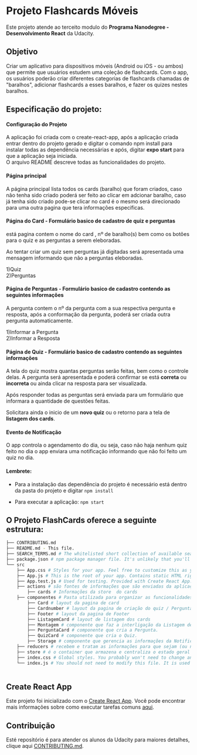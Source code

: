 # Projeto Flashcards Móveis

Este projeto atende ao terceito modulo do **Programa Nanodegree - Desenvolvimento React** da Udacity.

## Objetivo

Criar um aplicativo para dispositivos móveis (Android ou iOS - ou ambos) que permite que usuários estudem uma coleção de flashcards. Com o app, os usuários poderão criar diferentes categorias de flashcards chamadas de "baralhos", adicionar flashcards a esses baralhos, e fazer os quizes nestes baralhos.

## Especificação do projeto:

#### Configuração do Projeto
A aplicação foi criada com o create-react-app, após a aplicação criada entrar dentro do projeto gerado e digitar o comando npm install para instalar todas as dependência necessárias e após, digitar **expo start** para que a aplicação seja iniciada.<br />
O arquivo README descreve todas as funcionalidades do projeto.

####  Página principal 
A página principal lista todos os cards (baralho) que foram criados, caso não tenha sido criado poderá ser feito ao clicar em adcionar baralho, caso já tenha sido criado pode-se clicar no card é o mesmo será direcionado para uma outra pagina que tera informações especificas.

#### Página do Card - Formulário basico de cadastro de quiz e perguntas

está pagina contem o nome do card , nº de baralho(s) bem como os botões para o quiz e as perguntas a serem eleboradas.

Ao tentar criar um quiz sem perguntas já digitadas será apresentada uma mensagem informando que não a perguntas eleboradas.

1)Quiz<br />
2)Perguntas<br />

####  Página de Perguntas - Formulário basico de cadastro contendo as seguintes informações

A pergunta contem o nº da pergunta com a sua respectiva pergunta e resposta, após a conformação da pergunta, poderá ser criada outra pergunta automaticamente.

1)Informar a Pergunta<br />
2)Informar a Resposta<br />

####  Página de Quiz - Formulário basico de cadastro contendo as seguintes informações

A tela do quiz mostra quantas perguntas serão feitas, bem como o controle delas. A pergunta será apresentada e poderá confirmar se está **correta** ou **incorreta** ou ainda clicar na resposta para ser visualizada.

Após responder todas as perguntas será enviada para um formulário que informara a quantidade de questões feitas.

Solicitara ainda o inicio de um **novo quiz** ou o retorno para a tela de **listagem dos cards**.

####  Evento de Notificação 

O app controla o agendamento do dia, ou seja,  caso não haja nenhum quiz feito no dia o app enviara uma notificação informando que não foi feito um quiz no dia.

#### Lembrete:

* Para a instalação das dependência do projeto é necessário está dentro da pasta do projeto e digitar `npm install`

* Para executar a aplicação: `npm start`

## O Projeto FlashCards oferece a seguinte estrutura:
```bash
├── CONTRIBUTING.md
├── README.md - This file.
├── SEARCH_TERMS.md # The whitelisted short collection of available search terms for you to use with your app.
├── package.json # npm package manager file. It's unlikely that you'll need to modify this.
└── src
    ├── App.css # Styles for your app. Feel free to customize this as you desire.
    ├── App.js # This is the root of your app. Contains static HTML right now.
    ├── App.test.js # Used for testing. Provided with Create React App. Testing is encouraged, but not required.    
    ├── actions # são fontes de informações que são enviadas da aplicação para a Store. São disparadas pelas Action Creators, que são simples funções que, ao serem executadas, ativam os Reducers.
        ├── cards # Informações da store  do cards
    ├── componentes # Pasta utilizada para organizar as funcionalidades do projeto
        ├── Card # layout da pagina de card
        ├── Cardnumber # layout da pagina de criação do quiz / Pergunta
        ├── Footer # layout da pagina de Footer
        ├── ListagemCard # layout de listagem dos cards
        ├── Montagem # componente que faz a interligação da Listagem de Card / footer.
        ├── PerguntaCard # componente que cria a Pergunta.
        ├── QuizCard # componente que cria o Quiz.
        ├── Storage # componente que gerencia as informações da Notificação e Storage.
    ├── reducers # recebem e tratam as informações para que sejam (ou não) enviadas à Store.
    ├── store # é o container que armazena e centraliza o estado geral da aplicação. Ela é imutável, ou seja, nunca se altera, apenas evolui.
    ├── index.css # Global styles. You probably won't need to change anything here.
    └── index.js # You should not need to modify this file. It is used for DOM rendering only.
    
```

## Create React App

Este projeto foi inicializado com o [Create React App](https://github.com/facebookincubator/create-react-app). Você pode encontrar mais informações sobre como executar tarefas comuns [aqui](https://github.com/facebookincubator/create-react-app/blob/master/packages/react-scripts/template/README.md).

## Contribuição

Esté repositório é para atender os alunos da Udacity
para maiores detalhes, clique aqui [CONTRIBUTING.md](CONTRIBUTING.md).